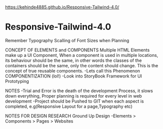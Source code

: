 https://kehinde4885.github.io/Responsive-Tailwind-4.0/
# Responsive-Tailwind-4.0
Remember Typography Scalling of Font Sizes when Planning

CONCEPT OF ELEMENTS and COMPONENTS
Multiple HTML Elements make up a UI Component,
When a component is used in multiple locations, its behaviour should be the same,
in other words the classes of the containers should be the same, only the content should change.
This is the concept of true reusable components.
-Lets call this Phenomenon COMPONENTIZATION (lol!)
-Look into StoryBook Framework for UI Prototyping

NOTES
-Trial and Error is the death of the development Process, it slows down everything, Proper planning is required 
for every level in web development
-Project should be Pushed to GIT when each aspect is completed, e.g(Responsive Layout for a page,Typography etc)

NOTES FOR DESIGN RESEARCH
Ground Up Design
-Elements > Components > Pages > Websites
